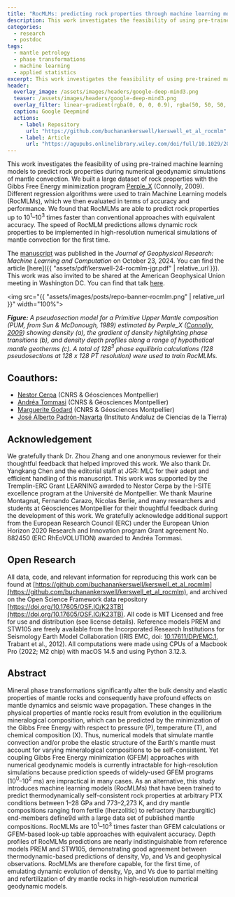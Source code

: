 ```yaml
---
title: "RocMLMs: predicting rock properties through machine learning models"
description: This work investigates the feasibility of using pre-trained machine learning models to predict rock properties.
categories:
  - research
  - postdoc
tags:
  - mantle petrology
  - phase transformations
  - machine learning
  - applied statistics
excerpt: This work investigates the feasibility of using pre-trained machine learning models to predict rock properties.
header:
  overlay_image: /assets/images/headers/google-deep-mind3.png
  teaser: /assets/images/headers/google-deep-mind3.png
  overlay_filter: linear-gradient(rgba(0, 0, 0, 0.9), rgba(50, 50, 50, 0.5))
  caption: Google Deepmind
  actions:
    - label: Repository
      url: "https://github.com/buchanankerswell/kerswell_et_al_rocmlm"
    - label: Article
      url: "https://agupubs.onlinelibrary.wiley.com/doi/full/10.1029/2024JH000264"
---
```


This work investigates the feasibility of using pre-trained machine learning models to predict rock properties during numerical geodynamic simulations of mantle convection. We built a large dataset of rock properties with the Gibbs Free Energy minimization program [Perple_X](https://www.perplex.ethz.ch) (Connolly, 2009). Different regression algorithms were used to train Machine Learning models (RocMLMs), which we then evaluated in terms of accuracy and performance. We found that RocMLMs are able to predict rock properties up to 10$^1$–10$^3$ times faster than conventional approaches with equivalent accuracy. The speed of RocMLM predictions allows dynamic rock properties to be implemented in high-resolution numerical simulations of mantle convection for the first time.

The [manuscript](https://agupubs.onlinelibrary.wiley.com/doi/full/10.1029/2024JH000264) was published in the *Journal of Geophysical Research: Machine Learning and Computation* on October 23, 2024. You can find the article [here]({{ "assets/pdf/kerswell-24-rocmlm-jgr.pdf" | relative_url }}). This work was also invited to be shared at the American Geophysical Union meeting in Washington DC. You can find that talk [here](https://youtu.be/FX4KjGFwSy4).

<img src="{{ "assets/images/posts/repo-banner-rocmlm.png" | relative_url }}" width="100%">

***Figure:*** *A pseudosection model for a Primitive Upper Mantle composition (PUM, from Sun & McDonough, 1989) estimated by Perple_X ([Connolly, 2009](https://agupubs.onlinelibrary.wiley.com/doi/abs/10.1029/2009GC002540)) showing density (a), the gradient of density highlighting phase transitions (b), and density depth profiles along a range of hypothetical mantle geotherms (c). A total of 128$^3$ phase equilibria calculations (128 pseudosections at 128 x 128 PT resolution) were used to train RocMLMs.*

## Coauthors:

- [Nestor Cerpa](https://scholar.google.com/citations?user=D0kBGqcAAAAJ&hl=en&oi=ao) (CNRS & Géosciences Montpellier)
- [Andréa Tommasi](https://scholar.google.com/citations?user=4ibXyDwAAAAJ&hl=en) (CNRS & Géosciences Montpellier)
- [Marguerite Godard](https://scholar.google.com/citations?user=rhF-80oAAAAJ&hl=en&oi=ao) (CNRS & Géosciences Montpellier)
- [José Alberto Padrón-Navarta](https://scholar.google.com/citations?user=5x5JgpIAAAAJ&hl=en&oi=ao) (Instituto Andaluz de Ciencias de la Tierra)

## Acknowledgement

We gratefully thank Dr. Zhou Zhang and one anonymous reviewer for their thoughtful feedback that helped improved this work. We also thank Dr. Yangkang Chen and the editorial staff at JGR: MLC for their adept and efficient handling of this manuscript. This work was supported by the Tremplin-ERC Grant LEARNING awarded to Nestor Cerpa by the I-SITE excellence program at the Université de Montpellier. We thank Maurine Montagnat, Fernando Carazo, Nicolas Berlie, and many researchers and students at Géosciences Montpellier for their thoughtful feedback during the development of this work. We gratefully acknowledge additional support from the European Research Council (ERC) under the European Union Horizon 2020 Research and Innovation program Grant agreement No. 882450 (ERC RhEoVOLUTION) awarded to Andréa Tommasi.

## Open Research

All data, code, and relevant information for reproducing this work can be found at [https://github.com/buchanankerswell/kerswell_et_al_rocmlm](https://github.com/buchanankerswell/kerswell_et_al_rocmlm), and archived on the Open Science Framework data repository [https://doi.org/10.17605/OSF.IO/K23TB](https://doi.org/10.17605/OSF.IO/K23TB). All code is MIT Licensed and free for use and distribution (see license details). Reference models PREM and STW105 are freely available from the Incorporated Research Institutions for Seismology Earth Model Collaboration (IRIS EMC, doi: [10.17611/DP/EMC.1](https://doi.org/10.17611/DP/EMC.1), Trabant et al., 2012). All computations were made using CPUs of a Macbook Pro (2022; M2 chip) with macOS 14.5 and using Python 3.12.3.

## Abstract

Mineral phase transformations significantly alter the bulk density and elastic properties of mantle rocks and consequently have profound effects on mantle dynamics and seismic wave propagation. These changes in the physical properties of mantle rocks result from evolution in the equilibrium mineralogical composition, which can be predicted by the minimization of the Gibbs Free Energy with respect to pressure (P), temperature (T), and chemical composition (X). Thus, numerical models that simulate mantle convection and/or probe the elastic structure of the Earth's mantle must account for varying mineralogical compositions to be self-consistent. Yet coupling Gibbs Free Energy minimization (GFEM) approaches with numerical geodynamic models is currently intractable for high-resolution simulations because prediction speeds of widely-used GFEM programs (10$^0$–10$^2$ ms) are impractical in many cases. As an alternative, this study introduces machine learning models (RocMLMs) that have been trained to predict thermodynamically self-consistent rock properties at arbitrary PTX conditions between 1–28 GPa and 773–2,273 K, and dry mantle compositions ranging from fertile (lherzolitic) to refractory (harzburgitic) end-members define9d with a large data set of published mantle compositions. RocMLMs are 10$^1$–10$^3$ times faster than GFEM calculations or GFEM-based look-up table approaches with equivalent accuracy. Depth profiles of RocMLMs predictions are nearly indistinguishable from reference models PREM and STW105, demonstrating good agreement between thermodynamic-based predictions of density, Vp, and Vs and geophysical observations. RocMLMs are therefore capable, for the first time, of emulating dynamic evolution of density, Vp, and Vs due to partial melting and refertilization of dry mantle rocks in high-resolution numerical geodynamic models.

